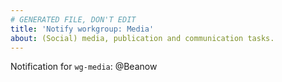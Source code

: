 ```yaml
---
# GENERATED FILE, DON'T EDIT
title: 'Notify workgroup: Media'
about: (Social) media, publication and communication tasks.
---
```



<!-- Write your message above here -->

Notification for `wg-media`:
@Beanow 
